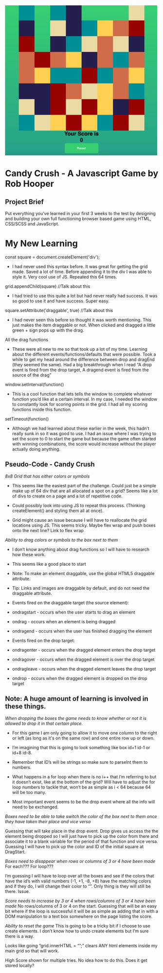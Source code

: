 ![alt text](https://github.com/hoopercode/candy-crush/blob/main/assets/candyGrid.png?raw=true)

# Candy Crush - A Javascript Game by Rob Hooper

## Project Brief

Put everything you’ve learned in your first 3 weeks to the test by designing and building your own full functioning browser based game using HTML, CSS/SCSS and
JavaScript.

# My New Learning

const square = document.createElement('div');

- I had never used this syntax before.  It was great for getting the grid made.  Saved a lot of time.  Before appending it to the div I was able to style it.  Very cool use of JS.  Repeated this 64 times.

grid.appendChild(square) //Talk about this

- I had tried to use this quite a lot but had never really had success.  It was so good to use it and have success. Super easy.

square.setAttribute('draggable', true) //Talk about this

- I had never seen this before so thought it was worth mentioning.  This just makes the item draggable or not. When clicked and dragged a little green + sign pops up with the drag.

All the drag functions

- These were all new to me so that took up a lot of my time.  Learning about the different events/functions/defaults that were possible.  Took a while to get my head around the difference between drop and dragEnd (they seemed the same).  Had a big breakthrough when I read “​​A drop event is fired from the drop target, A dragend event is fired from the source of the drag”

window.setInterval(function() 

- This is a cool function that lets tells the window to complete whatever function you’d like at a certain interval.  In my case, I needed the window to constantly look for scoring points in the grid.  I had all my scoring functions inside this function.

setTimeout(function()

- Although we had learned about these earlier in the week, this hadn’t really sunk in so it was good to use.  I had an issue where I was trying to set the score to 0 to start the game but because the game often started with winning combinations, the score would increase without the player actually doing anything.


## Pseudo-Code - Candy Crush

*8x8 Grid that has either colors or symbols*

- This seems like the easiest part of the challenge.  Could just be a simple make up of 64 div that are all allocated a spot on a grid? Seems like a lot of divs to create on a page and a lot of repetitive code.  

- Could possibly look into using JS to repeat this process.  (Thinking createElement() and styling them all at once).  

- Grid might cause an issue because I will have to reallocate the grid locations using JS.  This seems tricky.  Maybe flex wrap and push boxes onto the next line?
Link to flex wrap

*Ability to drag colors or symbols to the box next to them*

- I don’t know anything about drag functions so I will have to research how these work.  

- This seems like a good place to start

- Note: To make an element draggable, use the global HTML5 draggable attribute.
- Tip: Links and images are draggable by default, and do not need the draggable attribute.

- Events fired on the draggable target (the source element):
- ondragstart - occurs when the user starts to drag an element
- ondrag - occurs when an element is being dragged
- ondragend - occurs when the user has finished dragging the element

- Events fired on the drop target:
- ondragenter - occurs when the dragged element enters the drop target
- ondragover - occurs when the dragged element is over the drop target
- ondragleave - occurs when the dragged element leaves the drop target
- ondrop - occurs when the dragged element is dropped on the drop target


## Note:  A huge amount of learning is involved in these things.

*When dropping the boxes the game needs to know whether or not it is allowed to drop it in that certain place.* 

- For this game I am only going to allow it to move one column to the right or left (as long as it's on the same row) and one entire row up or down.  

- I’m imagining that this is going to look something like box id+1 id-1 or id+8 id-8.

- Remember that ID’s will be strings so make sure to parseInt them to numbers.

- What happens in a for loop when there is no i++ that I’m referring to but it doesn’t exist, like at the bottom of the grid? Will have to adjust the for loop numbers to tackle that, won’t be as simple as i < 64 because 64 will be too many.

- Most important event seems to be the drop event where all the info will need to be exchanged.

*Boxes need to be able to take switch the color of the box next to them once they have taken their place and vice versa*

Guessing that will take place in the drop event.  Drop gives us access the the element being dropped so I will just have to pick up the color from there and associate it to a blank variable for the period of that function and vice versa.  Guessing I will have to pick up the color and ID of the initial square at DragStart.


*Boxes need to disappear when rows or columns of 3 or 4 have been made*
For each???
For loop???

I’m guessing I will have to loop over all the boxes and see if the colors that have the id’s with valid numbers (-1, +1, -8, +8) have the matching colors and if they do, I will change their color to “”.  Only thing is they will still be there.  Issue.


*Score needs to increase by 3 or 4 when rows/columns of 3 or 4 have been made*
No rows/columns of 3 or 4 on the start.
Guessing that will be an easy bit where if the loop is successful it will be as simple as adding that in with a DOM manipulation to a text box somewhere on the page listing the score.

*Ability to reset the game*
This is going to be a tricky bit if I choose to use create elements.  I don’t know how to undo create elements but I’m sure there is a way.

Looks like going “grid.innerHTML = “”;” clears ANY html elements inside my main grid so that will work.


High Score shown for multiple tries.
No idea how to do this.  Does it get stored locally?









